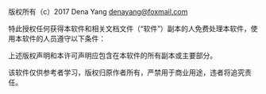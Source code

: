 版权所有（c）2017 Dena Yang denayang@foxmail.com

特此授权任何获得本软件和相关文档文件（“软件”）副本的人免费处理本软件，使用本软件的人员遵守以下条件：

上述版权声明和本许可声明应包含在本软件的所有副本或主要部分。

该软件仅供参考者学习，版权归原作者所有，严禁用于商业用途，违者将追究责任。